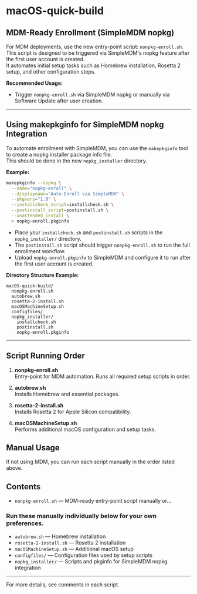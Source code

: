 # macOS-quick-build

## MDM-Ready Enrollment (SimpleMDM nopkg)

For MDM deployments, use the new entry-point script: `nonpkg-enroll.sh`.  
This script is designed to be triggered via SimpleMDM's nopkg feature after the first user account is created.  
It automates initial setup tasks such as Homebrew installation, Rosetta 2 setup, and other configuration steps.

**Recommended Usage:**  
- Trigger `nonpkg-enroll.sh` via SimpleMDM nopkg or manually via Software Update after user creation.

---

## Using makepkginfo for SimpleMDM nopkg Integration

To automate enrollment with SimpleMDM, you can use the `makepkginfo` tool to create a nopkg installer package info file.  
This should be done in the new `nopkg_installer` directory.

**Example:**

```sh
makepkginfo --nopkg \
  --name="nopkg-enroll" \
  --displayname="Auto-Enroll via SimpleMDM" \
  --pkgvers="1.0" \
  --installcheck_script=installcheck.sh \
  --postinstall_script=postinstall.sh \
  --unattended_install \
  > nopkg-enroll.pkginfo
```

- Place your `installcheck.sh` and `postinstall.sh` scripts in the `nopkg_installer/` directory.
- The `postinstall.sh` script should trigger `nonpkg-enroll.sh` to run the full enrollment workflow.
- Upload `nopkg-enroll.pkginfo` to SimpleMDM and configure it to run after the first user account is created.

**Directory Structure Example:**

```
macOS-quick-build/
  nonpkg-enroll.sh
  autobrew.sh
  rosetta-2-install.sh
  macOSMachineSetup.sh
  configfiles/
  nopkg_installer/
    installcheck.sh
    postinstall.sh
    nopkg-enroll.pkginfo
```

---

## Script Running Order

1. **nonpkg-enroll.sh**  
   Entry-point for MDM automation. Runs all required setup scripts in order.

2. **autobrew.sh**  
   Installs Homebrew and essential packages.

3. **rosetta-2-install.sh**  
   Installs Rosetta 2 for Apple Silicon compatibility.

4. **macOSMachineSetup.sh**  
   Performs additional macOS configuration and setup tasks.

## Manual Usage

If not using MDM, you can run each script manually in the order listed above.

## Contents

- `nonpkg-enroll.sh` — MDM-ready entry-point script manually or...

### Run these manually individually below for your own preferences.

- `autobrew.sh` — Homebrew installation
- `rosetta-2-install.sh` — Rosetta 2 installation
- `macOSMachineSetup.sh` — Additional macOS setup
- `configfiles/` — Configuration files used by setup scripts
- `nopkg_installer/` — Scripts and pkginfo for SimpleMDM nopkg integration

---
For more details, see comments in each script.

